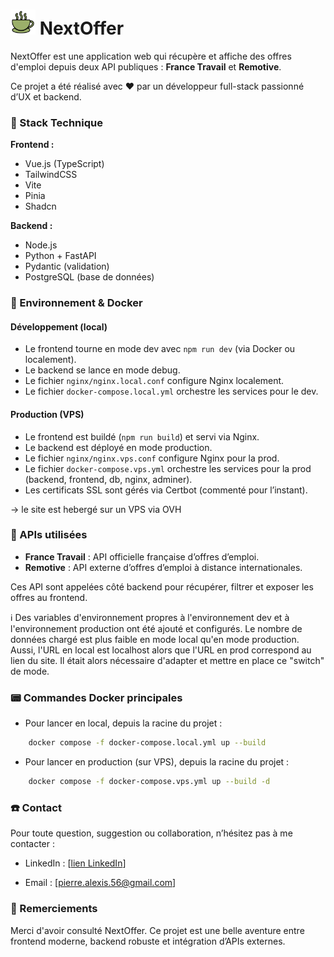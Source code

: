 # <img src="./frontend/public/favicon.ico" width="40"> NextOffer

NextOffer est une application web qui récupère et affiche des offres d'emploi depuis deux API publiques : **France Travail** et **Remotive**.

Ce projet a été réalisé avec ❤️ par un développeur full-stack passionné d’UX et backend.

### 🤖 Stack Technique

**Frontend :**

- Vue.js (TypeScript)
- TailwindCSS
- Vite
- Pinia
- Shadcn

**Backend :**

- Node.js
- Python + FastAPI
- Pydantic (validation)
- PostgreSQL (base de données)

### 🐋 Environnement & Docker

#### Développement (local)

- Le frontend tourne en mode dev avec `npm run dev` (via Docker ou localement).
- Le backend se lance en mode debug.
- Le fichier `nginx/nginx.local.conf` configure Nginx localement.
- Le fichier `docker-compose.local.yml` orchestre les services pour le dev.

#### Production (VPS)

- Le frontend est buildé (`npm run build`) et servi via Nginx.
- Le backend est déployé en mode production.
- Le fichier `nginx/nginx.vps.conf` configure Nginx pour la prod.
- Le fichier `docker-compose.vps.yml` orchestre les services pour la prod (backend, frontend, db, nginx, adminer).
- Les certificats SSL sont gérés via Certbot (commenté pour l’instant).

&rarr; le site est hebergé sur un VPS via OVH

### 🌁 APIs utilisées

- **France Travail** : API officielle française d’offres d’emploi.
- **Remotive** : API externe d’offres d’emploi à distance internationales.

Ces API sont appelées côté backend pour récupérer, filtrer et exposer les offres au frontend.

ℹ️ Des variables d'environnement propres à l'environnement dev et à l'environnement production ont été ajouté et configurés. Le nombre de données chargé est plus faible en mode local qu'en mode production. Aussi, l'URL en local est localhost alors que l'URL en prod correspond au lien du site. Il était alors nécessaire d'adapter et mettre en place ce "switch" de mode.

### 📟 Commandes Docker principales

- Pour lancer en local, depuis la racine du projet :

```bash
    docker compose -f docker-compose.local.yml up --build
```

- Pour lancer en production (sur VPS), depuis la racine du projet :

```bash
    docker compose -f docker-compose.vps.yml up --build -d
```

### ☎️ Contact

Pour toute question, suggestion ou collaboration, n’hésitez pas à me contacter :

- LinkedIn : [[lien LinkedIn](https://www.linkedin.com/in/pierre-alexis-foy/)]

- Email : [pierre.alexis.56@gmail.com]

### 🙌 Remerciements

Merci d'avoir consulté NextOffer. Ce projet est une belle aventure entre frontend moderne, backend robuste et intégration d’APIs externes.
